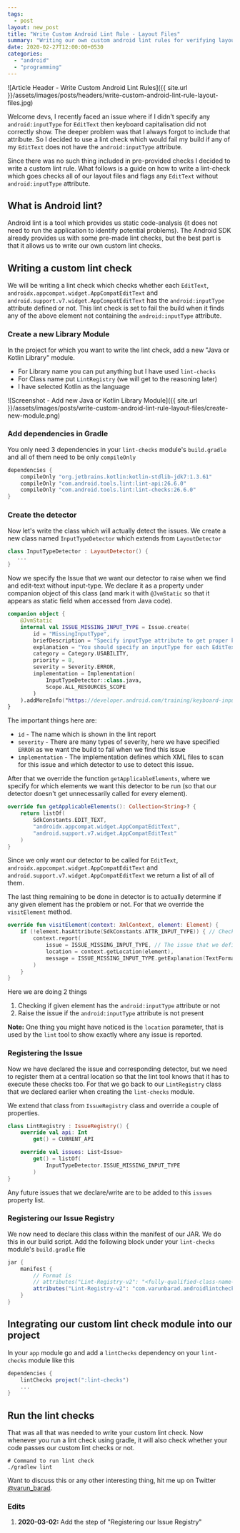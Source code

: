 ```yaml
---
tags:
  - post
layout: new_post
title: "Write Custom Android Lint Rule - Layout Files"
summary: "Writing our own custom android lint rules for verifying layout files."
date: 2020-02-27T12:00:00+0530
categories:
  - "android"
  - "programming"
---
```


![Article Header - Write Custom Android Lint Rules]({{ site.url }}/assets/images/posts/headers/write-custom-android-lint-rule-layout-files.jpg)

Welcome devs, I recently faced an issue where if I didn't specify any `android:inputType` for `EditText` then keyboard capitalisation did not correctly show. The deeper problem was that I always forgot to include that attribute. So I decided to use a lint check which would fail my build if any of my `EditText` does not have the `android:inputType` attribute.

Since there was no such thing included in pre-provided checks I decided to write a custom lint rule. What follows is a guide on how to write a lint-check which goes checks all of our layout files and flags any `EditText` without `android:inputType` attribute.

## What is Android lint?

Android lint is a tool which provides us static code-analysis (it does not need to run the application to identify potential problems). The Android SDK already provides us with some pre-made lint checks, but the best part is that it allows us to write our own custom lint checks.

## Writing a custom lint check

We will be writing a lint check which checks whether each `EditText`, `androidx.appcompat.widget.AppCompatEditText` and `android.support.v7.widget.AppCompatEditText` has the `android:inputType` attribute defined or not.
This lint check is set to fail the build when it finds any of the above element not containing the `android:inputType` attribute.

### Create a new Library Module

In the project for which you want to write the lint check, add a new "Java or Kotlin Library" module.

- For Library name you can put anything but I have used `lint-checks`
- For Class name put `LintRegistry` (we will get to the reasoning later)
- I have selected Kotlin as the language

![Screenshot - Add new Java or Kotlin Library Module]({{ site.url }}/assets/images/posts/write-custom-android-lint-rule-layout-files/create-new-module.png)

### Add dependencies in Gradle

You only need 3 dependencies in your `lint-checks` module's `build.gradle` and all of them need to be only `compileOnly`

```groovy
dependencies {
    compileOnly "org.jetbrains.kotlin:kotlin-stdlib-jdk7:1.3.61"
    compileOnly "com.android.tools.lint:lint-api:26.6.0"
    compileOnly "com.android.tools.lint:lint-checks:26.6.0"
}
```

### Create the detector

Now let's write the class which will actually detect the issues. We create a new class named `InputTypeDetector` which extends from `LayoutDetector`

```kotlin
class InputTypeDetector : LayoutDetector() {
   ...
}
```

Now we specify the Issue that we want our detector to raise when we find and edit-text without input-type. We declare it as a property under companion object of this class (and mark it with `@JvmStatic` so that it appears as static field when accessed from Java code).

```kotlin
companion object {
    @JvmStatic
    internal val ISSUE_MISSING_INPUT_TYPE = Issue.create(
        id = "MissingInputType",
        briefDescription = "Specify inputType attribute to get proper keyboard shown by system.",
        explanation = "You should specify an inputType for each EditText so that you can get the proper keyboard to be shown by system.",
        category = Category.USABILITY,
        priority = 8,
        severity = Severity.ERROR,
        implementation = Implementation(
            InputTypeDetector::class.java,
            Scope.ALL_RESOURCES_SCOPE
        )
    ).addMoreInfo("https://developer.android.com/training/keyboard-input/style")
}
```

The important things here are:

- `id` - The name which is shown in the lint report
- `severity` - There are many types of severity, here we have specified `ERROR` as we want the build to fail when we find this issue
- `implementation` - The implementation defines which XML files to scan for this issue and which detector to use to detect this issue.

After that we override the function `getApplicableElements`, where we specify for which elements we want this detector to be run (so that our detector doesn't get unnecessarily called for every element).

```kotlin
override fun getApplicableElements(): Collection<String>? {
    return listOf(
        SdkConstants.EDIT_TEXT,
        "androidx.appcompat.widget.AppCompatEditText",
        "android.support.v7.widget.AppCompatEditText"
    )
}
```

Since we only want our detector to be called for `EditText`, `androidx.appcompat.widget.AppCompatEditText` and `android.support.v7.widget.AppCompatEditText` we return a list of all of them.

The last thing remaining to be done in detector is to actually determine if any given element has the problem or not. For that we override the `visitElement` method.

```kotlin
override fun visitElement(context: XmlContext, element: Element) {
    if (!element.hasAttribute(SdkConstants.ATTR_INPUT_TYPE)) { // Check if the element has the `android:inputType` attribute
        context.report(
            issue = ISSUE_MISSING_INPUT_TYPE, // The issue that we defined above
            location = context.getLocation(element),
            message = ISSUE_MISSING_INPUT_TYPE.getExplanation(TextFormat.TEXT)
        )
    }
}
```

Here we are doing 2 things

1. Checking if given element has the `android:inputType` attribute or not
2. Raise the issue if the `android:inputType` attribute is not present

__Note:__ One thing you might have noticed is the `location` parameter, that is used by the `lint` tool to show exactly where any issue is reported.

### Registering the Issue

Now we have declared the issue and corresponding detector, but we need to register them at a central location so that the lint tool knows that it has to execute these checks too. For that we go back to our `LintRegistry` class that we declared earlier when creating the `lint-checks` module.

We extend that class from `IssueRegistry` class and override a couple of properties.

```kotlin
class LintRegistry : IssueRegistry() {
    override val api: Int
        get() = CURRENT_API

    override val issues: List<Issue>
        get() = listOf(
            InputTypeDetector.ISSUE_MISSING_INPUT_TYPE
        )
}
```

Any future issues that we declare/write are to be added to this `issues` property list.

### Registering our Issue Registry

We now need to declare this class within the manifest of our JAR. We do this in our build script. Add the following block under your `lint-checks` module's `build.gradle` file

```groovy
jar {
    manifest {
        // Format is
        // attributes("Lint-Registry-v2": "<fully-qualified-class-name-of-your-issue-registry>")
        attributes("Lint-Registry-v2": "com.varunbarad.androidlintchecks.LintRegistry")
    }
}
```

## Integrating our custom lint check module into our project

In your `app` module go and add a `lintChecks` dependency on your `lint-checks` module like this

```groovy
dependencies {
    lintChecks project(":lint-checks")
    ...
}
```

## Run the lint checks

That was all that was needed to write your custom lint check. Now whenever you run a lint check using gradle, it will also check whether your code passes our custom lint checks or not.

```shell
# Command to run lint check
./gradlew lint
```

Want to discuss this or any other interesting thing, hit me up on Twitter [@varun_barad](https://twitter.com/varun_barad).

### Edits

1. __2020-03-02:__ Add the step of "Registering our Issue Registry"
